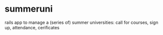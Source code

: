 summeruni
=========

rails app to manage a (series of) summer universities: call for courses, sign up, attendance, cerificates
